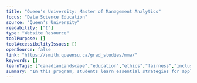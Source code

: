 ```yaml
---
title: "Queen's University: Master of Management Analytics"
focus: "Data Science Education"
source: "Queen's University"
readability: ["I"]
type: "Website Resource"
toolPurpose: []
toolAccessibilityIssues: []
openSource: false
link: "https://smith.queensu.ca/grad_studies/mma/"
keywords: []
learnTags: ["canadianLandscape","education","ethics","fairness","inclusivePractice","machineLearning"]
summary: "In this program, students learn essential strategies for applying analytics to business needs, understanding not only how to use data effectively, but how to structure and manage complex projects and lead high-performance teams. "
---
```


